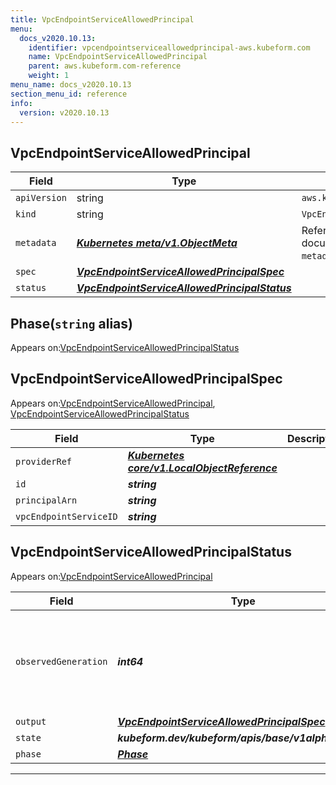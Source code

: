 ```yaml
---
title: VpcEndpointServiceAllowedPrincipal
menu:
  docs_v2020.10.13:
    identifier: vpcendpointserviceallowedprincipal-aws.kubeform.com
    name: VpcEndpointServiceAllowedPrincipal
    parent: aws.kubeform.com-reference
    weight: 1
menu_name: docs_v2020.10.13
section_menu_id: reference
info:
  version: v2020.10.13
---
```


## VpcEndpointServiceAllowedPrincipal
| Field | Type | Description |
| ------ | ----- | ----------- |
| `apiVersion` | string | `aws.kubeform.com/v1alpha1` |
|    `kind` | string | `VpcEndpointServiceAllowedPrincipal` |
| `metadata` | ***[Kubernetes meta/v1.ObjectMeta](https://kubernetes.io/docs/reference/generated/kubernetes-api/v1.13/#objectmeta-v1-meta)***|Refer to the Kubernetes API documentation for the fields of the `metadata` field.|
| `spec` | ***[VpcEndpointServiceAllowedPrincipalSpec](#vpcendpointserviceallowedprincipalspec)***||
| `status` | ***[VpcEndpointServiceAllowedPrincipalStatus](#vpcendpointserviceallowedprincipalstatus)***||
## Phase(`string` alias)

Appears on:[VpcEndpointServiceAllowedPrincipalStatus](#vpcendpointserviceallowedprincipalstatus)

## VpcEndpointServiceAllowedPrincipalSpec

Appears on:[VpcEndpointServiceAllowedPrincipal](#vpcendpointserviceallowedprincipal), [VpcEndpointServiceAllowedPrincipalStatus](#vpcendpointserviceallowedprincipalstatus)

| Field | Type | Description |
| ------ | ----- | ----------- |
| `providerRef` | ***[Kubernetes core/v1.LocalObjectReference](https://kubernetes.io/docs/reference/generated/kubernetes-api/v1.13/#localobjectreference-v1-core)***||
| `id` | ***string***||
| `principalArn` | ***string***||
| `vpcEndpointServiceID` | ***string***||
## VpcEndpointServiceAllowedPrincipalStatus

Appears on:[VpcEndpointServiceAllowedPrincipal](#vpcendpointserviceallowedprincipal)

| Field | Type | Description |
| ------ | ----- | ----------- |
| `observedGeneration` | ***int64***| ***(Optional)*** Resource generation, which is updated on mutation by the API Server.|
| `output` | ***[VpcEndpointServiceAllowedPrincipalSpec](#vpcendpointserviceallowedprincipalspec)***| ***(Optional)*** |
| `state` | ***kubeform.dev/kubeform/apis/base/v1alpha1.State***| ***(Optional)*** |
| `phase` | ***[Phase](#phase)***| ***(Optional)*** |
---
